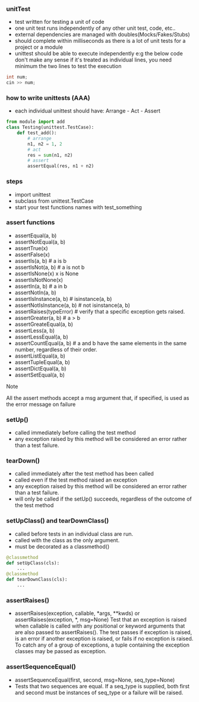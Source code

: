 ### unitTest
- test written for testing a unit of code
- one unit test runs independently of any other unit test, code, etc..
- external dependencies are managed with doubles(Mocks/Fakes/Stubs)
- should complete within milliseconds as there is a lot of unit tests for a project or a module
- unittest should be able to execute independently e:g the below code don't make any sense if it's treated as individual lines, you need minimum the two lines to test the execution
```c++
int num;
cin >> num;
```

### how to write unittests (AAA)
- each individual unittest should have: Arrange - Act - Assert
```py
from module import add
class Testing(unittest.TestCase):
    def test_add():
        # arrange
        n1, n2 = 1, 2
        # act
        res = sum(n1, n2)
        # assert
        assertEqual(res, n1 + n2)
```



### steps
- import unittest
- subclass from unittest.TestCase
- start your test functions names with test_something

### assert functions
- assertEqual(a, b)
- assertNotEqual(a, b)
- assertTrue(x)
- assertFalse(x)
- assertIs(a, b) # a is b
- assertIsNot(a, b) # a is not b
- assertIsNone(x) x is None
- assertIsNotNone(x)
- assertIn(a, b) # a in b
- assertNotIn(a, b)
- assertIsInstance(a, b) # isinstance(a, b)
- assertNotIsInstance(a, b) # not isinstance(a, b)
- assertRaises(typeError) # verify that a specific exception gets raised.
- assertGreater(a, b) # a > b
- assertGreateEqual(a, b)
- assertLess(a, b)
- assertLessEqual(a, b)
- assertCountEqual(a, b) # a and b have the same elements in the same number, regardless of their order.
- assertListEqual(a, b)
- assertTupleEqual(a, b)
- assertDictEqual(a, b)
- assertSetEqual(a, b)
> [!NOTE]
> All the assert methods accept a msg argument that, if specified, is used as the error message on failure 
### setUp()
- called immediately before calling the test method
- any exception raised by this method will be considered an error rather than a test failure. 

### tearDown()
- called immediately after the test method has been called 
- called even if the test method raised an exception
- any exception raised by this method will be considered an error rather than a test failure. 
- will only be called if the setUp() succeeds, regardless of the outcome of the test method

### setUpClass() and tearDownClass()
- called before tests in an individual class are run.
- called with the class as the only argument.
- must be decorated as a classmethod()
```py
@classmethod
def setUpClass(cls):
    ...
@classmethod
def tearDownClass(cls):
    ...
```
### assertRaises()
- assertRaises(exception, callable, *args, **kwds) or assertRaises(exception, *, msg=None)
Test that an exception is raised when callable is called with any positional or keyword arguments that are also passed to assertRaises(). The test passes if exception is raised, is an error if another exception is raised, or fails if no exception is raised. To catch any of a group of exceptions, a tuple containing the exception classes may be passed as exception.

### assertSequenceEqual()
- assertSequenceEqual(first, second, msg=None, seq_type=None)
- Tests that two sequences are equal. If a seq_type is supplied, both first and second must be instances of seq_type or a failure will be raised.
